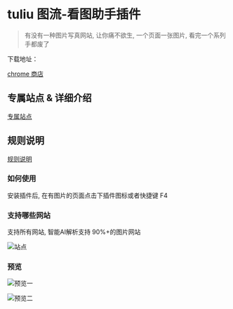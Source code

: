# tuliu 图流-看图助手插件

> 有没有一种图片写真网站, 让你痛不欲生, 一个页面一张图片, 看完一个系列手都废了


下载地址：

[chrome 商店](https://chrome.google.com/webstore/detail/图流-看图助手/gpcdnjdgomhddecjpknmfodkpkgibajh)


## 专属站点 & 详细介绍
[专属站点](https://costars.notion.site/chrome-4c5667ef17fb496a876d4f0302e339fd)


## 规则说明

[规则说明](https://github.com/bluebabes/tuliu/wiki)

### 如何使用
安装插件后, 在有图片的页面点击下插件图标或者快捷键 F4

### 支持哪些网站
支持所有网站, 智能AI解析支持 90%+的图片网站

![站点](https://cdn.jsdelivr.net/gh/zvazlbox/stunning-telegram@dev/aacc/img/byu15wcucyryy.jpg)

### 预览

![预览一](https://cdn.jsdelivr.net/gh/zvazlbox/stunning-telegram@dev/aacc/img/byu15fu3wyryy.png)

![预览二](https://cdn.jsdelivr.net/gh/zvazlbox/stunning-telegram@dev/aacc/img/byu15x7ycyryy.jpg)


